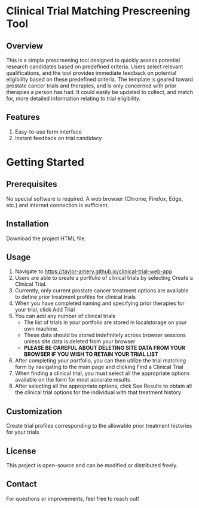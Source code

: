 # Clinical Trial Matching Prescreening Tool

## Overview

This is a simple prescreening tool designed to quickly assess potential research candidates based on predefined criteria. 
Users select relevant qualifications, and the tool provides immediate feedback on potential eligibility based on these predefined criteria.
The template is geared toward prostate cancer trials and therapies, and is only concerned with prior therapies a person has had. 
It could easily be updated to collect, and match for, more detailed information relating to trial eligibility.

## Features

1. Easy-to-use form interface
2. Instant feedback on trial candidacy

# Getting Started

## Prerequisites

No special software is required. A web browser (Chrome, Firefox, Edge, etc.) and internet connection is sufficient.

## Installation

Download the project HTML file.

## Usage

1. Navigate to https://taylor-amery.github.io/clinical-trial-web-app
2. Users are able to create a portfolio of clinical trials by selecting Create a Clinical Trial.
3. Currently, only current prostate cancer treatment options are available to define prior treatment profiles for clinical trials
4. When you have completed naming and specifying prior therapies for your trial, click Add Trial
5. You can add any number of clinical trials
      - The list of trials in your portfolio are stored in localstorage on your own machine.
      - These data should be stored indefinitely across browser sessions unless site data is deleted from your browser
      - __PLEASE BE CAREFUL ABOUT DELETING SITE DATA FROM YOUR BROWSER IF YOU WISH TO RETAIN YOUR TRIAL LIST__
6.  After completing your portfolio, you can then utilize the trial matching form by navigating to the main page and clicking Find a Clinical Trial
7.  When finding a clinical trial, you must select all the appropriate options available on the form for most accurate results
8.  After selecting all the appropriate options, click See Results to obtain all the clinical trial options for the individual with that treatment history

## Customization

Create trial profiles corresponding to the allowable prior treatment histories for your trials

## License

This project is open-source and can be modified or distributed freely.

## Contact

For questions or improvements, feel free to reach out!
